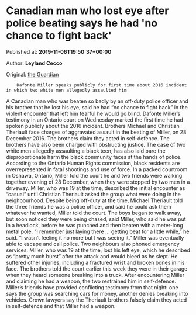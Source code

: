 
# Canadian man who lost eye after police beating says he had 'no chance to fight back'

Published at: **2019-11-06T19:50:37+00:00**

Author: **Leyland Cecco**

Original: [the Guardian](https://www.theguardian.com/world/2019/nov/06/canada-man-lost-eye-police-beating-no-chance-to-fight-back)


        Dafonte Miller speaks publicly for first time about 2016 incident in which two white men allegedly assaulted him
      
A Canadian man who was beaten so badly by an off-duty police officer and his brother that he lost his eye, said he had “no chance to fight back” in the violent encounter that left him fearful he would go blind.
Dafonte Miller’s testimony in an Ontario court on Wednesday marked the first time he had spoken publicly about the 2016 incident.
Brothers Michael and Christian Theriault face charges of aggravated assault in the beating of Miller, on 28 December 2016. The brothers claim they acted in self-defence. The brothers have also been charged with obstructing justice.
The case of two white men allegedly assaulting a black teen, has also laid bare the disproportionate harm the black community faces at the hands of police. According to the Ontario Human Rights commission, black residents are overrepresented in fatal shootings and use of force.
In a packed courtroom in Oshawa, Ontario, Miller told the court he and two friends were walking together evening of 28 December, when they were stopped by two men in a driveway.
Miller, who was 19 at the time, described the initial encounter as “casual” until Christian Theriault asked the group what were doing in the neighbourhood. Despite being off-duty at the time, Michael Theriault told the three friends he was a police officer, and said he could ask them whatever he wanted, Miller told the court.
The boys began to walk away, but soon noticed they were being chased, said Miller, who said he was put in a headlock, before he was punched and then beaten with a meter-long metal pole.
“I remember just laying there … getting beat for a little while,” he said. “I wasn’t feeling it no more but I was seeing it.”
Miller was eventually able to escape and call police. Two neighbours also phoned emergency services.
Miller, who was 19 at the time, lost his left eye, which he described as “pretty much burst” after the attack and would bleed as he slept. He suffered other injuries, including a fractured wrist and broken bones in his face.
The brothers told the court earlier this week they were in their garage when they heard someone breaking into a truck. After encountering Miller and claiming he had a weapon, the two restrained him in self-defence.
Miller’s friends have provided conflicting testimony from that night: one says the group was searching cars for money, another denies breaking into vehicles. Crown lawyers say the Theriault brothers falsely claim they acted in self-defence and that Miller had a weapon.

